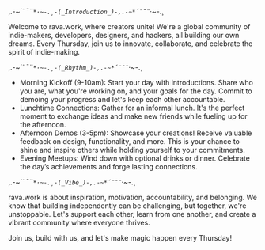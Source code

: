 
,.-~*´¨¯¨`*·~-.¸-(_Introduction_)-,.-~*´¨¯¨`*·~-.¸

Welcome to rava.work, where creators unite! We're a global community of indie-makers, developers, designers, and hackers, all building our own dreams. Every Thursday, join us to innovate, collaborate, and celebrate the spirit of indie-making.

,.-~*´¨¯¨`*·~-.¸-(_Rhythm_)-,.-~*´¨¯¨`*·~-.¸

- Morning Kickoff (9-10am): Start your day with introductions. Share who you are, what you're working on, and your goals for the day. Commit to demoing your progress and let's keep each other accountable.
- Lunchtime Connections: Gather for an informal lunch. It's the perfect moment to exchange ideas and make new friends while fueling up for the afternoon.
- Afternoon Demos (3-5pm): Showcase your creations! Receive valuable feedback on design, functionality, and more. This is your chance to shine and inspire others while holding yourself to your commitments.
- Evening Meetups: Wind down with optional drinks or dinner. Celebrate the day’s achievements and forge lasting connections.

,.-~*´¨¯¨`*·~-.¸-(_Vibe_)-,.-~*´¨¯¨`*·~-.¸

rava.work is about inspiration, motivation, accountability, and belonging. We know that building independently can be challenging, but together, we're unstoppable. Let's support each other, learn from one another, and create a vibrant community where everyone thrives.

Join us, build with us, and let's make magic happen every Thursday!
```
